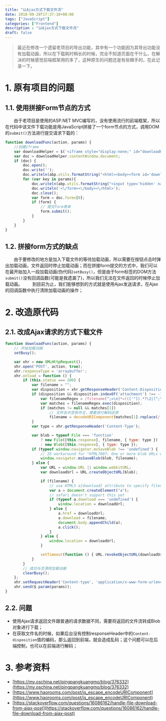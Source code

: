 ```yaml
---
title: "以Ajax方式下载文件流"
date: 2018-09-28T17:37:10+08:00
tags: ["JavaScript"]
categories: ["Frontend"]
description : "以Ajax方式下载文件流"
draft: false
---
```


> 最近在修改一个遗留老项目的导出功能，其中有一个功能因为其导出功能没有加载动画，所以在下载耗时稍长的时候，完全不知道页面在干什么，在解决的时候感觉前端框架用的多了，这种原生的问题还是有些棘手的，在此记录一下。

# 1. 原有项目的问题
## 1.1. 使用拼接Form节点的方式
　　由于老项目是使用的ASP.NET MVC编写的，没有使用流行的前端框架，所以在代码中该文件下载功能是用JavaScript拼接了一个form节点的方式，调用DOM的`submit()`方法进行提交请求下载的：
```JavaScript
function downloadFunc(action, params) {
    //创建iframe
    var downloadHelper = $('<iframe style="display:none;" id="downloadHelper"></iframe>').appendTo('body')[0];
    var doc = downloadHelper.contentWindow.document;
    if (doc) {
        doc.open();
        doc.write('');
        doc.writeln(abp.utils.formatString("<html><body><form id='downloadForm_export_file' name='downloadForm' method='post' action='{0}'>", action));
        for (var key in params){
            doc.writeln(abp.utils.formatString("<input type='hidden' name='{0}' value='{1}'>", key, params[key]));
            doc.writeln('<\/form><\/body><\/html>');
            doc.close();
            var form = doc.forms[0];
            if (form) {
                // 提交form表单
                form.submit();
            }
        }
    }
}
```
## 1.2. 拼接form方式的缺点
　　由于要修改的地方是加入下载文件的等待加载动画，所以需要在按钮点击时弹出加载动画，文件返回时停止加载动画；而在拼接form提交的方式中，我们可以在最开始加入一段加载动画(伪代码)`setBusy()`，但是由于form标签的DOM方法`submit()`没有回调函数(可能是我遗漏了)，所以我们无法在文件返回的时候停止加载动画。
　　到目前为止，我们能够想到的方式就是使用Ajax发送请求，在Ajax的回调函数中执行清除加载动画的操作；

# 2. 改造原代码
## 2.1. 改成Ajax请求的方式下载文件
```JavaScript
function downloadFunc(action, params) {
    // 开始加载动画
    setBusy();

    var xhr = new XMLHttpRequest();
    xhr.open('POST', action, true);
    xhr.responseType = 'arraybuffer';
    xhr.onload = function () {
        if (this.status === 200) {
            var filename = "";
            var disposition = xhr.getResponseHeader('Content-Disposition');
            if (disposition && disposition.indexOf('attachment') !== -1) {
                var filenameRegex = /filename[^;=\n]*=((['"]).*?\2|[^;\n]*)/;
                var matches = filenameRegex.exec(disposition);
                if (matches != null && matches[1])
                    // 文件名中含有中文，需要进行解码还原
                    filename = decodeURIComponent(matches[1].replace(/['"]/g, ''));
            }
            var type = xhr.getResponseHeader('Content-Type');

            var blob = typeof File === 'function'
                ? new File([this.response], filename, { type: type })
                : new Blob([this.response], { type: type });
            if (typeof window.navigator.msSaveBlob !== 'undefined') {
                // IE workaround for "HTML7007: One or more blob URLs were revoked by closing the blob for which they were created. These URLs will no longer resolve as the data backing the URL has been freed."
                window.navigator.msSaveBlob(blob, filename);
            } else {
                var URL = window.URL || window.webkitURL;
                var downloadUrl = URL.createObjectURL(blob);

                if (filename) {
                    // use HTML5 a[download] attribute to specify filename
                    var a = document.createElement("a");
                    // safari doesn't support this yet
                    if (typeof a.download === 'undefined') {
                        window.location = downloadUrl;
                    } else {
                        a.href = downloadUrl;
                        a.download = filename;
                        document.body.appendChild(a);
                        a.click();
                    }
                } else {
                    window.location = downloadUrl;
                }

                setTimeout(function () { URL.revokeObjectURL(downloadUrl); }, 100); // cleanup
            }
        }
        // 成功与否清除加载动画
        clearBusy();
    };
    xhr.setRequestHeader('Content-type', 'application/x-www-form-urlencoded');
    xhr.send($.param(params));
}
```

## 2.2. 问题
- 使用Ajax请求返回文件跟普通的请求数据不同，需要将返回的文件流转成Blob对象进行下载；
- 在获取文件名的时候，如果后台没有控制responseHeader中的`Content-disposition`值的编码，那么返回到前端，就会造成乱码；这个问题可以在后端控制，也可以在前端进行解码；

# 3. 参考资料
- [https://my.oschina.net/pingpangkuangmo/blog/376332](https://my.oschina.net/pingpangkuangmo/blog/376332)
- [https://www.haorooms.com/post/js_escape_encodeURIComponent](https://www.haorooms.com/post/js_escape_encodeURIComponent)
- [https://stackoverflow.com/questions/16086162/handle-file-download-from-ajax-post](https://stackoverflow.com/questions/16086162/handle-file-download-from-ajax-post)
